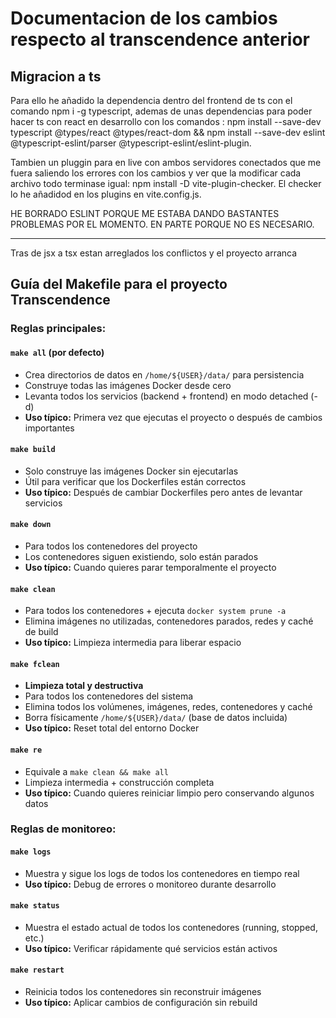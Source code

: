# Documentacion de los cambios respecto al transcendence anterior

## Migracion a ts

Para ello he añadido la dependencia dentro del frontend de ts con el comando npm i -g typescript, ademas de unas dependencias para poder hacer ts con react en desarrollo con los comandos : npm install --save-dev typescript @types/react @types/react-dom && npm install --save-dev eslint @typescript-eslint/parser @typescript-eslint/eslint-plugin.

Tambien un pluggin para en live con ambos servidores conectados que me fuera saliendo los errores con los cambios y ver que la modificar cada archivo todo terminase igual: npm install -D vite-plugin-checker. El checker lo he añadidod en los plugins en vite.config.js.

HE BORRADO ESLINT PORQUE ME ESTABA DANDO BASTANTES PROBLEMAS POR EL MOMENTO. EN PARTE PORQUE NO ES NECESARIO.

---

Tras de jsx a tsx estan arreglados los conflictos y el proyecto arranca

## Guía del Makefile para el proyecto Transcendence

### Reglas principales:

#### `make all` (por defecto)
- Crea directorios de datos en `/home/${USER}/data/` para persistencia
- Construye todas las imágenes Docker desde cero
- Levanta todos los servicios (backend + frontend) en modo detached (-d)
- **Uso típico:** Primera vez que ejecutas el proyecto o después de cambios importantes

#### `make build`
- Solo construye las imágenes Docker sin ejecutarlas
- Útil para verificar que los Dockerfiles están correctos
- **Uso típico:** Después de cambiar Dockerfiles pero antes de levantar servicios

#### `make down`
- Para todos los contenedores del proyecto
- Los contenedores siguen existiendo, solo están parados
- **Uso típico:** Cuando quieres parar temporalmente el proyecto

#### `make clean`
- Para todos los contenedores + ejecuta `docker system prune -a`
- Elimina imágenes no utilizadas, contenedores parados, redes y caché de build
- **Uso típico:** Limpieza intermedia para liberar espacio

#### `make fclean`
- **Limpieza total y destructiva**
- Para todos los contenedores del sistema
- Elimina todos los volúmenes, imágenes, redes, contenedores y caché
- Borra físicamente `/home/${USER}/data/` (base de datos incluida)
- **Uso típico:** Reset total del entorno Docker

#### `make re`
- Equivale a `make clean && make all`
- Limpieza intermedia + construcción completa
- **Uso típico:** Cuando quieres reiniciar limpio pero conservando algunos datos

### Reglas de monitoreo:

#### `make logs`
- Muestra y sigue los logs de todos los contenedores en tiempo real
- **Uso típico:** Debug de errores o monitoreo durante desarrollo

#### `make status`
- Muestra el estado actual de todos los contenedores (running, stopped, etc.)
- **Uso típico:** Verificar rápidamente qué servicios están activos

#### `make restart`
- Reinicia todos los contenedores sin reconstruir imágenes
- **Uso típico:** Aplicar cambios de configuración sin rebuild
